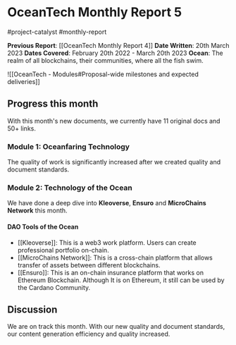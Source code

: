 # OceanTech Monthly Report 5
#project-catalyst #monthly-report

**Previous Report**: [[OceanTech Monthly Report 4]]
**Date Written**: 20th March 2023
**Dates Covered**: February 20th 2022 - March 20th 2023
**Ocean**: The realm of all blockchains, their communities, where all the fish swim.

![[OceanTech - Modules#Proposal-wide milestones and expected deliveries]]


## Progress this month

With this month's new documents, we currently have 11 original docs and 50+ links.

### Module 1: Oceanfaring Technology
The quality of work is significantly increased after we created quality and document standards.

### Module 2: Technology of the Ocean
We have done a deep dive into **Kleoverse**, **Ensuro** and **MicroChains Network** this month.

#### DAO Tools of the Ocean
- [[Kleoverse]]: This is a web3 work platform. Users can create professional portfolio on-chain.
- [[MicroChains Network]]: This is a cross-chain platform that allows transfer of assets between different blockchains.
- [[Ensuro]]: This is an on-chain insurance platform that works on Ethereum Blockchain. Although It is on Ethereum, it still can be used by the Cardano Community.

## Discussion

We are on track this month. With our new quality and document standards, our content generation efficiency and quality increased.